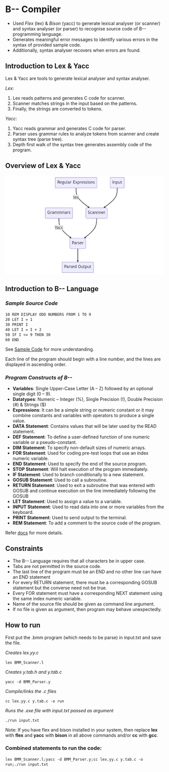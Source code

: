 # **B-- Compiler**

- Used *Flex* (lex) & *Bison* (yacc) to generate lexical analyser (or scanner) and syntax analyser (or parser) to recognise source code of B-- programming language.
- Generates meaningful error messages to identify various errors in the syntax of provided sample code.
- Additionally, syntax analyser recovers when errors are found.


## Introduction to Lex & Yacc

Lex & Yacc are tools to generate lexical analyser and syntax analyser.


*Lex*:
1. Lex reads patterns and generates C code for scanner.
2. Scanner matches strings in the input based on the patterns.
3. Finally, the strings are converted to tokens.


*Yacc*:
1. Yacc reads grammar and generates C code for parser.
2. Parser uses grammar rules to analyze tokens from scanner and create syntax tree (parse tree).
3. Depth first walk of the syntax tree generates assembly code of the program.


## Overview of Lex & Yacc


![State Diagram](./lex-yacc-diagram-mermaid.png)


## Introduction to B-- Language

### *Sample Source Code*

```
10 REM DISPLAY ODD NUMBERS FROM 1 TO 9
20 LET I = 1
30 PRINT I
40 LET I = I + 2
50 IF I <= 9 THEN 30
60 END
```

See [Sample Code](/correct_sample.txt) for more understanding.

Each line of the program should begin with a line number, and the lines are displayed in ascending order.

### *Program Constructs of B--*

- **Variables**: Single Upper-Case Letter (A – Z) followed by an optional single digit (0 – 9).
- **Datatypes**: Numeric – Integer (%), Single Precision (!), Double Precision (#) & Strings ($)
- **Expressions**: It can be a simple string or numeric constant or it may combine constants and variables
with operators to produce a single value.
- **DATA Statement**: Contains values that will be later used by the READ statement.
- **DEF Statement**: To define a user-defined function of one numeric variable or a pseudo-constant.
- **DIM Statement**: To specify non-default sizes of numeric arrays.
- **FOR Statement**: Used for coding pre-test loops that use an index numeric variable.
- **END Statement**: Used to specify the end of the source program.
- **STOP Statement**: Will halt execution of the program immediately.
- **IF Statement**: Used to branch conditionally to a new statement.
- **GOSUB Statement**: Used to call a subroutine.
- **RETURN Statement**: Used to exit a subroutine that was entered with GOSUB and continue execution on the
line immediately following the GOSUB
- **LET Statement**: Used to assign a value to a variable.
- **INPUT Statement**: Used to read data into one or more variables from the keyboard.
- **PRINT Statement**: Used to send output to the terminal.
- **REM Statement**: To add a comment to the source code of the program.
    

Refer [docs](./docs.pdf) for more details.


## Constraints

-  The B-- Language requires that all characters be in upper case.
- Tabs are not permitted in the source code.
- The last line of the program must be an END and no other line can have an END statement
- For every RETURN statement, there must be a corresponding GOSUB statement but the converse need not be true.
- Every FOR statement must have a corresponding NEXT statement using the same index numeric variable.
- Name of the source file should be given as command line argument.
- If no file is given as argument, then program may behave unexpectedly.


## How to run
First put the .bmm program (which needs to be parse) in input.txt and save the file.

*Creates lex.yy.c*
> 
    lex BMM_Scanner.l

*Creates y.tab.h and y.tab.c*
>
    yacc -d BMM_Parser.y

*Compile/links the .c files*
>
    cc lex.yy.c y.tab.c -o run
*Runs the .exe file with input.txt passed as argument*
>
    ./run input.txt

Note: If you have flex and bison installed in your system, then replace **lex** with **flex** and **yacc** with **bison** in all above commands and/or **cc** with **gcc**.
### Combined statements to run the code:
>
    lex BMM_Scanner.l;yacc -d BMM_Parser.y;cc lex.yy.c y.tab.c -o run;./run input.txt

